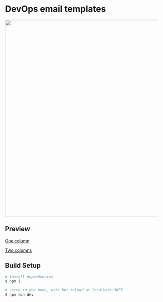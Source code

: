 # DevOps email templates

<p align="center">
  <img src="https://raw.githubusercontent.com/daliborgogic/devops-email-templates/master/src/assets/preview.jpg" width="644px">
</p>

## Preview

[One column](https://daliborgogic.github.io/devops-email-templates/)

[Two columns](https://daliborgogic.github.io/devops-email-templates/two-columns.html)

## Build Setup

```bash
# install dependencies
$ npm i

# serve in dev mode, with hot reload at localhost:3005
$ npm run dev
```

